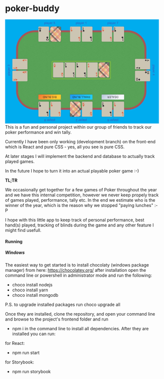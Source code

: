 # poker-buddy

![Example](/readme/game-example.jpg?raw=true "Game")
This is a fun and personal project within our group of friends to track our poker performance and win tally.

Currently I have been only working (development branch) on the front-end which is React and pure CSS - yes, all you see is pure CSS. 

At later stages I will implement the backend and database to actually track played games. 

In the future I hope to turn it into an actual playable poker game :-)

**TL;TR**

We occasionally get together for a few games of Poker throughout the year and we have this internal competition,
however we never keep propely track of games played, performance, tally etc.
In the end we estimate who is the winner of the year, which is the reason why we stopped "paying lunches" :-P

I hope with this little app to keep track of personal performance, best hand(s) played, tracking of blinds during the game
and any other feature I might find usefull.



#### Running 
##### Windows
The easiest way to get started is to install chocolaty (windows package manager) from here: https://chocolatey.org/
after installation open the command line or powershell in administrator mode and run the following:

- choco install nodejs 
- choco install yarn
- choco install mongodb

P.S. to upgrade installed packages run choco upgrade all

Once they are installed, clone the repository, and open your command line and browse to the project's frontend folder and run 
- npm i
in the command line to install all dependencies. After they are installed you can run:

for React:
- npm run start

for Storybook:
- npm run storybook


